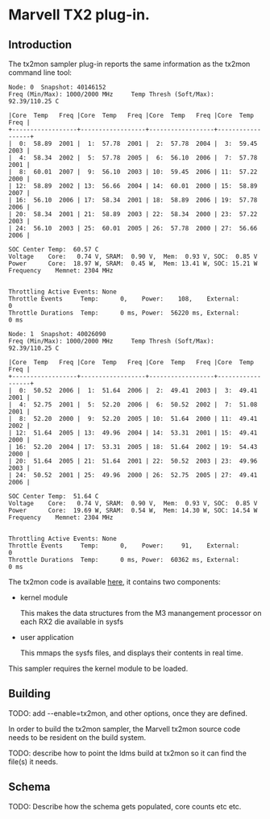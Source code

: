 # Marvell TX2 plug-in.

## Introduction
The tx2mon sampler plug-in reports the same information as the
tx2mon command line tool:
```
Node: 0  Snapshot: 40146152
Freq (Min/Max): 1000/2000 MHz     Temp Thresh (Soft/Max):  92.39/110.25 C

|Core  Temp   Freq |Core  Temp   Freq |Core  Temp   Freq |Core  Temp   Freq |
+------------------+------------------+------------------+------------------+
|  0:  58.89  2001 |  1:  57.78  2001 |  2:  57.78  2004 |  3:  59.45  2003 |
|  4:  58.34  2002 |  5:  57.78  2005 |  6:  56.10  2006 |  7:  57.78  2001 |
|  8:  60.01  2007 |  9:  56.10  2003 | 10:  59.45  2006 | 11:  57.22  2000 |
| 12:  58.89  2002 | 13:  56.66  2004 | 14:  60.01  2000 | 15:  58.89  2007 |
| 16:  56.10  2006 | 17:  58.34  2001 | 18:  58.89  2006 | 19:  57.78  2006 |
| 20:  58.34  2001 | 21:  58.89  2003 | 22:  58.34  2000 | 23:  57.22  2003 |
| 24:  56.10  2003 | 25:  60.01  2005 | 26:  57.78  2000 | 27:  56.66  2006 |

SOC Center Temp:  60.57 C
Voltage    Core:   0.74 V, SRAM:  0.90 V,  Mem:  0.93 V, SOC:  0.85 V
Power      Core:  18.97 W, SRAM:  0.45 W,  Mem: 13.41 W, SOC: 15.21 W
Frequency    Memnet: 2304 MHz


Throttling Active Events: None
Throttle Events     Temp:      0,    Power:    108,    External:      0
Throttle Durations  Temp:      0 ms, Power:  56220 ms, External:      0 ms

Node: 1  Snapshot: 40026090
Freq (Min/Max): 1000/2000 MHz     Temp Thresh (Soft/Max):  92.39/110.25 C

|Core  Temp   Freq |Core  Temp   Freq |Core  Temp   Freq |Core  Temp   Freq |
+------------------+------------------+------------------+------------------+
|  0:  50.52  2006 |  1:  51.64  2006 |  2:  49.41  2003 |  3:  49.41  2001 |
|  4:  52.75  2001 |  5:  52.20  2006 |  6:  50.52  2002 |  7:  51.08  2001 |
|  8:  52.20  2000 |  9:  52.20  2005 | 10:  51.64  2000 | 11:  49.41  2002 |
| 12:  51.64  2005 | 13:  49.96  2004 | 14:  53.31  2001 | 15:  49.41  2000 |
| 16:  52.20  2004 | 17:  53.31  2005 | 18:  51.64  2002 | 19:  54.43  2000 |
| 20:  51.64  2005 | 21:  51.64  2001 | 22:  50.52  2003 | 23:  49.96  2003 |
| 24:  50.52  2001 | 25:  49.96  2000 | 26:  52.75  2005 | 27:  49.41  2006 |

SOC Center Temp:  51.64 C
Voltage    Core:   0.74 V, SRAM:  0.90 V,  Mem:  0.93 V, SOC:  0.85 V
Power      Core:  19.69 W, SRAM:  0.54 W,  Mem: 14.30 W, SOC: 14.54 W
Frequency    Memnet: 2304 MHz


Throttling Active Events: None
Throttle Events     Temp:      0,    Power:     91,    External:      0
Throttle Durations  Temp:      0 ms, Power:  60362 ms, External:      0 ms
```
The tx2mon code is available [here](https://github.com/jchandra-cavm/tx2mon),
it contains two components:
* kernel module

  This makes the data structures from the M3 manangement processor on each RX2 die available in sysfs
* user application

  This mmaps the sysfs files, and displays their contents in real time.

This sampler requires the kernel module to be loaded.
## Building
TODO: add --enable=tx2mon, and other options, once they are defined.

In order to build the tx2mon sampler, the Marvell tx2mon source code needs to be resident on the build system.

TODO: describe how to point the ldms build at tx2mon so it can find the file(s) it needs.

## Schema
TODO: Describe how the schema gets populated, core counts etc etc.
